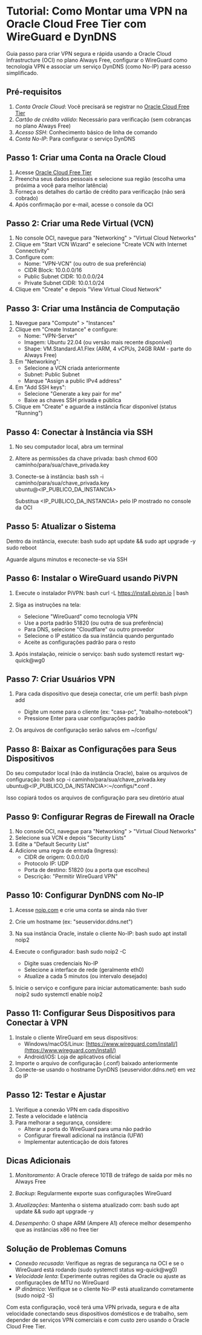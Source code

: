 # Tutorial: Como Montar uma VPN na Oracle Cloud Free Tier com WireGuard e DynDNS

Guia passo para criar VPN segura e rápida usando a Oracle Cloud Infrastructure (OCI) no plano Always Free, configurar o WireGuard como tecnologia VPN e associar um serviço DynDNS (como No-IP) para acesso simplificado.

## Pré-requisitos

1. *Conta Oracle Cloud*: Você precisará se registrar no [Oracle Cloud Free Tier](https://www.oracle.com/cloud/free/) 
2. *Cartão de crédito válido*: Necessário para verificação (sem cobranças no plano Always Free) 
3. *Acesso SSH*: Conhecimento básico de linha de comando
4. *Conta No-IP*: Para configurar o serviço DynDNS 

## Passo 1: Criar uma Conta na Oracle Cloud

1. Acesse [Oracle Cloud Free Tier](https://www.oracle.com/cloud/free/)
2. Preencha seus dados pessoais e selecione sua região (escolha uma próxima a você para melhor latência) 
3. Forneça os detalhes do cartão de crédito para verificação (não será cobrado)
4. Após confirmação por e-mail, acesse o console da OCI

## Passo 2: Criar uma Rede Virtual (VCN)

1. No console OCI, navegue para "Networking" > "Virtual Cloud Networks"
2. Clique em "Start VCN Wizard" e selecione "Create VCN with Internet Connectivity" 
3. Configure com:
   - Nome: "VPN-VCN" (ou outro de sua preferência)
   - CIDR Block: 10.0.0.0/16
   - Public Subnet CIDR: 10.0.0.0/24
   - Private Subnet CIDR: 10.0.1.0/24
4. Clique em "Create" e depois "View Virtual Cloud Network"

## Passo 3: Criar uma Instância de Computação

1. Navegue para "Compute" > "Instances"
2. Clique em "Create Instance" e configure:
   - Nome: "VPN-Server"
   - Imagem: Ubuntu 22.04 (ou versão mais recente disponível) 
   - Shape: VM.Standard.A1.Flex (ARM, 4 vCPUs, 24GB RAM - parte do Always Free) 
3. Em "Networking":
   - Selecione a VCN criada anteriormente
   - Subnet: Public Subnet
   - Marque "Assign a public IPv4 address"
4. Em "Add SSH keys":
   - Selecione "Generate a key pair for me"
   - Baixe as chaves SSH privada e pública
5. Clique em "Create" e aguarde a instância ficar disponível (status "Running") 

## Passo 4: Conectar à Instância via SSH

1. No seu computador local, abra um terminal
2. Altere as permissões da chave privada:
   bash
   chmod 600 caminho/para/sua/chave_privada.key
   
3. Conecte-se à instância:
   bash
   ssh -i caminho/para/sua/chave_privada.key ubuntu@<IP_PUBLICO_DA_INSTANCIA>
   
   Substitua <IP_PUBLICO_DA_INSTANCIA> pelo IP mostrado no console da OCI 

## Passo 5: Atualizar o Sistema

Dentro da instância, execute:
bash
sudo apt update && sudo apt upgrade -y
sudo reboot

Aguarde alguns minutos e reconecte-se via SSH 

## Passo 6: Instalar o WireGuard usando PiVPN

1. Execute o instalador PiVPN:
   bash
   curl -L https://install.pivpn.io | bash
   
2. Siga as instruções na tela:
   - Selecione "WireGuard" como tecnologia VPN 
   - Use a porta padrão 51820 (ou outra de sua preferência)
   - Para DNS, selecione "Cloudflare" ou outro provedor
   - Selecione o IP estático da sua instância quando perguntado
   - Aceite as configurações padrão para o resto
3. Após instalação, reinicie o serviço:
   bash
   sudo systemctl restart wg-quick@wg0
   

## Passo 7: Criar Usuários VPN

1. Para cada dispositivo que deseja conectar, crie um perfil:
   bash
   pivpn add
   
   - Digite um nome para o cliente (ex: "casa-pc", "trabalho-notebook")
   - Pressione Enter para usar configurações padrão 
2. Os arquivos de configuração serão salvos em ~/configs/

## Passo 8: Baixar as Configurações para Seus Dispositivos

Do seu computador local (não da instância Oracle), baixe os arquivos de configuração:
bash
scp -i caminho/para/sua/chave_privada.key ubuntu@<IP_PUBLICO_DA_INSTANCIA>:~/configs/*.conf .

Isso copiará todos os arquivos de configuração para seu diretório atual 

## Passo 9: Configurar Regras de Firewall na Oracle

1. No console OCI, navegue para "Networking" > "Virtual Cloud Networks"
2. Selecione sua VCN e depois "Security Lists"
3. Edite a "Default Security List"
4. Adicione uma regra de entrada (Ingress):
   - CIDR de origem: 0.0.0.0/0
   - Protocolo IP: UDP
   - Porta de destino: 51820 (ou a porta que escolheu)
   - Descrição: "Permitir WireGuard VPN" 

## Passo 10: Configurar DynDNS com No-IP

1. Acesse [noip.com](https://www.noip.com/) e crie uma conta se ainda não tiver
2. Crie um hostname (ex: "seuservidor.ddns.net")
3. Na sua instância Oracle, instale o cliente No-IP:
   bash
   sudo apt install noip2
   
4. Execute o configurador:
   bash
   sudo noip2 -C
   
   - Digite suas credenciais No-IP
   - Selecione a interface de rede (geralmente eth0)
   - Atualize a cada 5 minutos (ou intervalo desejado)
5. Inicie o serviço e configure para iniciar automaticamente:
   bash
   sudo noip2
   sudo systemctl enable noip2
   

## Passo 11: Configurar Seus Dispositivos para Conectar à VPN

1. Instale o cliente WireGuard em seus dispositivos:
   - Windows/macOS/Linux: [https://www.wireguard.com/install/](https://www.wireguard.com/install/)
   - Android/iOS: Loja de aplicativos oficial 
2. Importe o arquivo de configuração (.conf) baixado anteriormente
3. Conecte-se usando o hostname DynDNS (seuservidor.ddns.net) em vez do IP

## Passo 12: Testar e Ajustar

1. Verifique a conexão VPN em cada dispositivo
2. Teste a velocidade e latência
3. Para melhorar a segurança, considere:
   - Alterar a porta do WireGuard para uma não padrão
   - Configurar firewall adicional na instância (UFW)
   - Implementar autenticação de dois fatores 

## Dicas Adicionais

1. *Monitoramento*: A Oracle oferece 10TB de tráfego de saída por mês no Always Free 
2. *Backup*: Regularmente exporte suas configurações WireGuard
3. *Atualizações*: Mantenha o sistema atualizado com:
   bash
   sudo apt update && sudo apt upgrade -y
   
4. *Desempenho*: O shape ARM (Ampere A1) oferece melhor desempenho que as instâncias x86 no free tier 

## Solução de Problemas Comuns

- *Conexão recusada*: Verifique as regras de segurança na OCI e se o WireGuard está rodando (sudo systemctl status wg-quick@wg0)
- *Velocidade lenta*: Experimente outras regiões da Oracle ou ajuste as configurações de MTU no WireGuard
- *IP dinâmico*: Verifique se o cliente No-IP está atualizando corretamente (sudo noip2 -S)

Com esta configuração, você terá uma VPN privada, segura e de alta velocidade conectando seus dispositivos domésticos e de trabalho, sem depender de serviços VPN comerciais e com custo zero usando o Oracle Cloud Free Tier.
